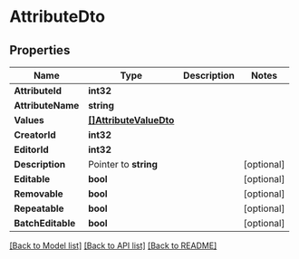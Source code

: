 # AttributeDto

## Properties

Name | Type | Description | Notes
------------ | ------------- | ------------- | -------------
**AttributeId** | **int32** |  | 
**AttributeName** | **string** |  | 
**Values** | [**[]AttributeValueDto**](AttributeValueDTO.md) |  | 
**CreatorId** | **int32** |  | 
**EditorId** | **int32** |  | 
**Description** | Pointer to **string** |  | [optional] 
**Editable** | **bool** |  | [optional] 
**Removable** | **bool** |  | [optional] 
**Repeatable** | **bool** |  | [optional] 
**BatchEditable** | **bool** |  | [optional] 

[[Back to Model list]](../README.md#documentation-for-models) [[Back to API list]](../README.md#documentation-for-api-endpoints) [[Back to README]](../README.md)


